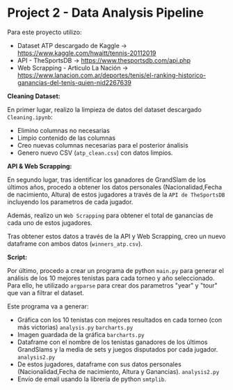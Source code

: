 # Project 2 - Data Analysis Pipeline

Para este proyecto utilizo:
- Dataset ATP descargado de Kaggle -> https://www.kaggle.com/hwaitt/tennis-20112019
- API - TheSportsDB -> https://www.thesportsdb.com/api.php
- Web Scrapping - Articulo La Nación -> https://www.lanacion.com.ar/deportes/tenis/el-ranking-historico-ganancias-del-tenis-quien-nid2267639

**Cleaning Dataset:**

En primer lugar, realizo la limpieza de datos del dataset descargado `Cleaning.ipynb`:
- Elimino columnas no necesarias
- Limpio contenido de las columnas
- Creo nuevas columnas necesarias para el posterior ánalisis
- Genero nuevo CSV (`atp_clean.csv`) con datos limpios.

**API & Web Scrapping:**

En segundo lugar, tras identificar los ganadores de GrandSlam de los últimos años, procedo a obtener los datos personales (Nacionalidad,Fecha de nacimiento, Altura) de estos jugadores a través de la `API de TheSportsDB` incluyendo los parametros de cada jugador. 

Además, realizo un  `Web Scrapping` para obtener el total de ganancias de cada uno de estos jugadores.

Tras obtener estos datos a través de la API y Web Scrapping, creo un nuevo dataframe con ambos datos (`winners_atp.csv`).

**Script:**

Por último, procedo a crear un programa de python `main.py` para generar el análisis de  los 10 mejores tenistas para cada torneo y año seleccionado. Para ello, he utilizado `argparse` para crear dos parametros "year" y "tour" que van a filtrar el dataset.

Este programa va a generar:
- Gráfica con los 10 tenistas con mejores resultados en cada torneo (con más victorias) `analysis.py` `barcharts.py`
- Imagen guardada de la gráfica `barcharts.py`
- Dataframe con el nombre de los tenistas ganadores de los últimos GrandSlams y la media de sets y juegos disputados por cada jugador. `analysis2.py`
- De estos jugadores, dataframe con sus datos personales (Nacionalidad,Fecha de nacimiento, Altura y Ganancias). `analysis2.py`
- Envío de email usando la librería de  python `smtplib`. 







